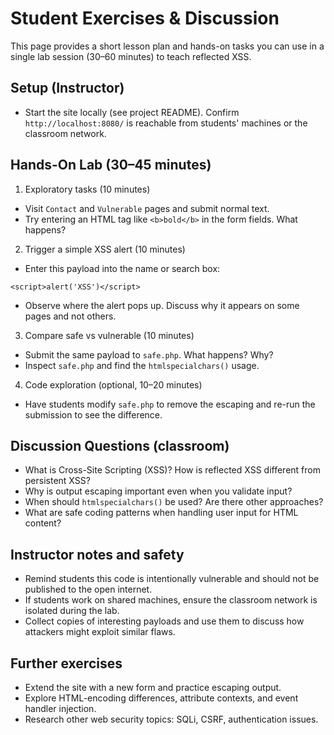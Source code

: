 # Student Exercises & Discussion

This page provides a short lesson plan and hands-on tasks you can use in a
single lab session (30–60 minutes) to teach reflected XSS.

## Setup (Instructor)
- Start the site locally (see project README). Confirm `http://localhost:8080/`
	is reachable from students' machines or the classroom network.

## Hands-On Lab (30–45 minutes)

1) Exploratory tasks (10 minutes)
- Visit `Contact` and `Vulnerable` pages and submit normal text.
- Try entering an HTML tag like `<b>bold</b>` in the form fields. What happens?

2) Trigger a simple XSS alert (10 minutes)
- Enter this payload into the name or search box:

```
<script>alert('XSS')</script>
```

- Observe where the alert pops up. Discuss why it appears on some pages and
	not others.

3) Compare safe vs vulnerable (10 minutes)
- Submit the same payload to `safe.php`. What happens? Why?
- Inspect `safe.php` and find the `htmlspecialchars()` usage.

4) Code exploration (optional, 10–20 minutes)
- Have students modify `safe.php` to remove the escaping and re-run the
	submission to see the difference.

## Discussion Questions (classroom)
- What is Cross-Site Scripting (XSS)? How is reflected XSS different from
	persistent XSS?
- Why is output escaping important even when you validate input?
- When should `htmlspecialchars()` be used? Are there other approaches?
- What are safe coding patterns when handling user input for HTML content?

## Instructor notes and safety
- Remind students this code is intentionally vulnerable and should not be
	published to the open internet.
- If students work on shared machines, ensure the classroom network is
	isolated during the lab.
- Collect copies of interesting payloads and use them to discuss how attackers
	might exploit similar flaws.

## Further exercises
- Extend the site with a new form and practice escaping output.
- Explore HTML-encoding differences, attribute contexts, and event handler
	injection.
- Research other web security topics: SQLi, CSRF, authentication issues.
